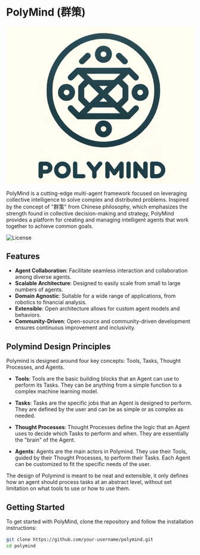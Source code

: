 # PolyMind (群策) 

![PolyMind Logo](images/polymind-logo.png)

PolyMind is a cutting-edge multi-agent framework focused on leveraging collective intelligence to solve complex and distributed problems. Inspired by the concept of "群策" from Chinese philosophy, which emphasizes the strength found in collective decision-making and strategy, PolyMind provides a platform for creating and managing intelligent agents that work together to achieve common goals.


![License](https://img.shields.io/badge/license-MIT-blue.svg)


## Features

- **Agent Collaboration**: Facilitate seamless interaction and collaboration among diverse agents.
- **Scalable Architecture**: Designed to easily scale from small to large numbers of agents.
- **Domain Agnostic**: Suitable for a wide range of applications, from robotics to financial analysis.
- **Extensible**: Open architecture allows for custom agent models and behaviors.
- **Community-Driven**: Open-source and community-driven development ensures continuous improvement and inclusivity.

## Polymind Design Principles

Polymind is designed around four key concepts: Tools, Tasks, Thought Processes, and Agents. 

* **Tools**: Tools are the basic building blocks that an Agent can use to perform its Tasks. They can be anything from a simple function to a complex machine learning model.

* **Tasks**: Tasks are the specific jobs that an Agent is designed to perform. They are defined by the user and can be as simple or as complex as needed.

* **Thought Processes**: Thought Processes define the logic that an Agent uses to decide which Tasks to perform and when. They are essentially the "brain" of the Agent.

* **Agents**: Agents are the main actors in Polymind. They use their Tools, guided by their Thought Processes, to perform their Tasks. Each Agent can be customized to fit the specific needs of the user.

The design of Polymind is meant to be neat and extensible,
it only defines how an agent should process tasks at an abstract level, without set limitation on what tools to use or how to use them.

## Getting Started

To get started with PolyMind, clone the repository and follow the installation instructions:

```bash
git clone https://github.com/your-username/polymind.git
cd polymind
```
